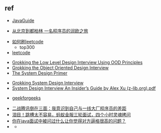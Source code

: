 

## ref


+ [JavaGuide](https://github.com/Snailclimb/JavaGuide)

+ [从北京到都柏林 一名程序员的润欧之旅](https://zhuanlan.zhihu.com/p/603300157)


<!-- 算法 -->
+ [如何刷leetcode](https://www.zhihu.com/question/280279208/answer/704774024)
    + top300
+ [leetcode](https://leetcode.com/problemset/all/)
<!-- OOD -->
+ [Grokking the Low Level Design Interview Using OOD Principles](https://www.educative.io/courses/grokking-the-low-level-design-interview-using-ood-principles)
+ [Grokking the Object Oriented Design Interview](https://github.com/tssovi/grokking-the-object-oriented-design-interview)
+ [The System Design Primer](https://github.com/donnemartin/system-design-primer)

<!-- System Design -->
+ [Grokking System Design Interview](https://github.com/Jeevan-kumar-Raj/Grokking-System-Design)
+ [System Design Interview An Insider’s Guide by Alex Xu (z-lib.org).pdf](https://github.com/G33kzD3n/Catalogue/blob/master/System%20Design%20Interview%20An%20Insider%E2%80%99s%20Guide%20by%20Alex%20Xu%20(z-lib.org).pdf)

<!-- portal -->
+ [geekforgeeks](https://www.geeksforgeeks.org/)


<!-- practice -->
+ [二战腾讯倒在三面：我意识到自己与一线大厂程序员的差距](https://zhuanlan.zhihu.com/p/644629092)
+ [泪目！跳槽太不容易，蚂蚁金服三轮面试，四个小时灵魂拷问](https://zhuanlan.zhihu.com/p/642348888)
+ [你在java面试中被问过什么让你觉得对方逼格很高的问题？](https://www.zhihu.com/question/53673888/answer/2919030279)
+ [](https://www.zhihu.com/people/95-88-97-73)
    + [](https://www.zhihu.com/question/53673888/answer/3310087759)